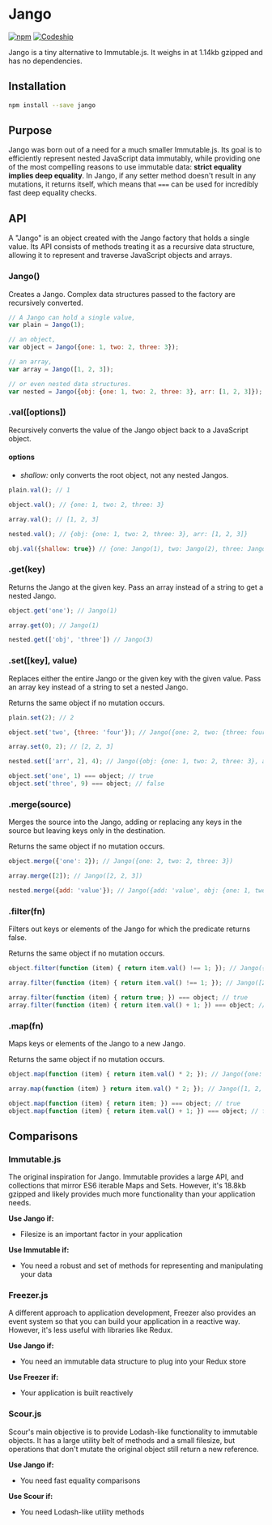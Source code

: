 # Jango
[![npm](https://img.shields.io/npm/dm/jango.svg)](https://www.npmjs.com/package/jango) [![Codeship](https://img.shields.io/travis/jakelazaroff/jango.svg)](https://travis-ci.org/jakelazaroff/jango)

Jango is a tiny alternative to Immutable.js. It weighs in at 1.14kb gzipped and has no dependencies.

## Installation

```bash
npm install --save jango
```

## Purpose

Jango was born out of a need for a much smaller Immutable.js. Its goal is to efficiently represent nested JavaScript data immutably, while providing one of the most compelling reasons to use immutable data: **strict equality implies deep equality**. In Jango, if any setter method doesn't result in any mutations, it returns itself, which means that `===` can be used for incredibly fast deep equality checks.

## API

A "Jango" is an object created with the Jango factory that holds a single value. Its API consists of methods treating it as a recursive data structure, allowing it to represent and traverse JavaScript objects and arrays.

### Jango()
Creates a Jango. Complex data structures passed to the factory are recursively converted.

```javascript
// A Jango can hold a single value,
var plain = Jango(1);

// an object,
var object = Jango({one: 1, two: 2, three: 3});

// an array,
var array = Jango([1, 2, 3]);

// or even nested data structures.
var nested = Jango({obj: {one: 1, two: 2, three: 3}, arr: [1, 2, 3]});
```

### .val([options])
Recursively converts the value of the Jango object back to a JavaScript object.

#### options
- *shallow:* only converts the root object, not any nested Jangos.

```javascript
plain.val(); // 1

object.val(); // {one: 1, two: 2, three: 3}

array.val(); // [1, 2, 3]

nested.val(); // {obj: {one: 1, two: 2, three: 3}, arr: [1, 2, 3]}

obj.val({shallow: true}) // {one: Jango(1), two: Jango(2), three: Jango(3)}
```

### .get(key)
Returns the Jango at the given key. Pass an array instead of a string to get a nested Jango.

```javascript
object.get('one'); // Jango(1)

array.get(0); // Jango(1)

nested.get(['obj', 'three']) // Jango(3)
```

### .set([key], value)
Replaces either the entire Jango or the given key with the given value. Pass an array key instead of a string to set a nested Jango.

Returns the same object if no mutation occurs.

```javascript
plain.set(2); // 2

object.set('two', {three: 'four'}); // Jango({one: 2, two: {three: four}, three: 3})

array.set(0, 2); // [2, 2, 3]

nested.set(['arr', 2], 4); // Jango({obj: {one: 1, two: 2, three: 3}, arr: [1, 2, 4]})

object.set('one', 1) === object; // true
object.set('three', 9) === object; // false
```

### .merge(source)
Merges the source into the Jango, adding or replacing any keys in the source but leaving keys only in the destination.

Returns the same object if no mutation occurs.

```javascript
object.merge({'one': 2}); // Jango({one: 2, two: 2, three: 3})

array.merge([2]); // Jango([2, 2, 3])

nested.merge({add: 'value'}); // Jango({add: 'value', obj: {one: 1, two: 2, three: 3}, arr: [1, 2, 4]})
```

### .filter(fn)
Filters out keys or elements of the Jango for which the predicate returns false.

Returns the same object if no mutation occurs.

```javascript
object.filter(function (item) { return item.val() !== 1; }); // Jango({two: 2, three: 3})

array.filter(function (item) { return item.val() !== 1; }); // Jango([2, 3])

array.filter(function (item) { return true; }) === object; // true
array.filter(function (item) { return item.val() + 1; }) === object; // false
```

### .map(fn)
Maps keys or elements of the Jango to a new Jango.

Returns the same object if no mutation occurs.

```javascript
object.map(function (item) { return item.val() * 2; }); // Jango({one: 2, two: 4, three: 6})

array.map(function (item) } return item.val() * 2; }); // Jango([1, 2, 3])

object.map(function (item) { return item; }) === object; // true
object.map(function (item) { return item.val() + 1; }) === object; // false

```

## Comparisons

### Immutable.js

The original inspiration for Jango. Immutable provides a large API, and collections that mirror ES6 iterable Maps and Sets. However, it's 18.8kb gzipped and likely provides much more functionality than your application needs.

**Use Jango if:**
- Filesize is an important factor in your application

**Use Immutable if:**
- You need a robust and set of methods for representing and manipulating your data

### Freezer.js

A different approach to application development, Freezer also provides an event system so that you can build your application in a reactive way. However, it's less useful with libraries like Redux.

**Use Jango if:**
- You need an immutable data structure to plug into your Redux store

**Use Freezer if:**
- Your application is built reactively

### Scour.js

Scour's main objective is to provide Lodash-like functionality to immutable objects. It has a large utility belt of methods and a small filesize, but operations that don't mutate the original object still return a new reference.

**Use Jango if:**
- You need fast equality comparisons

**Use Scour if:**
- You need Lodash-like utility methods
